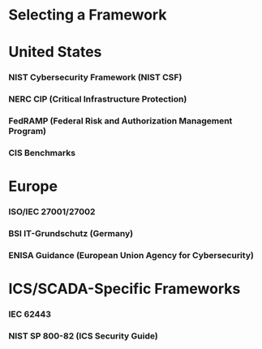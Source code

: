 # Selecting a Framework

# United States

### NIST Cybersecurity Framework (NIST CSF)

### NERC CIP (Critical Infrastructure Protection)

### FedRAMP (Federal Risk and Authorization Management Program)

### CIS Benchmarks

# Europe

### ISO/IEC 27001/27002

### BSI IT-Grundschutz (Germany)

### ENISA Guidance (European Union Agency for Cybersecurity)

# ICS/SCADA-Specific Frameworks

### IEC 62443

### NIST SP 800-82 (ICS Security Guide)




